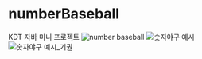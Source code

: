 # numberBaseball
KDT 자바 미니 프로젝트
![number baseball](https://github.com/user-attachments/assets/39e1be58-41b6-45cc-83b7-45ff231cb691)
![숫자야구 예시](https://github.com/user-attachments/assets/87d47a09-edcc-49f2-9301-e9cde58930b1)
![숫자야구 예시_기권](https://github.com/user-attachments/assets/c6dde88a-1844-43f5-a2b2-3ae6590ae58b)
